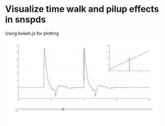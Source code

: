 # Visualize time walk and pilup effects in snspds

Using bokeh.js for plotting

<!-- image -->
![time walk](./visual.png)